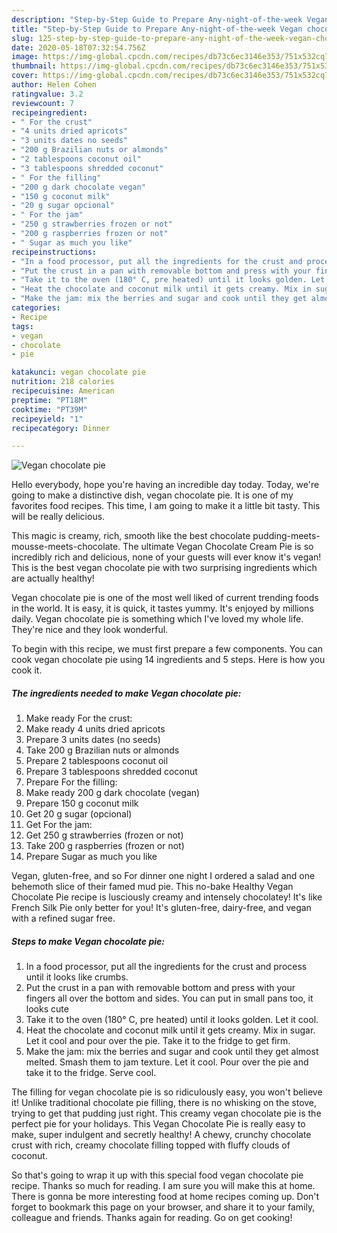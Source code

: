 ```yaml
---
description: "Step-by-Step Guide to Prepare Any-night-of-the-week Vegan chocolate pie"
title: "Step-by-Step Guide to Prepare Any-night-of-the-week Vegan chocolate pie"
slug: 125-step-by-step-guide-to-prepare-any-night-of-the-week-vegan-chocolate-pie
date: 2020-05-18T07:32:54.756Z
image: https://img-global.cpcdn.com/recipes/db73c6ec3146e353/751x532cq70/vegan-chocolate-pie-recipe-main-photo.jpg
thumbnail: https://img-global.cpcdn.com/recipes/db73c6ec3146e353/751x532cq70/vegan-chocolate-pie-recipe-main-photo.jpg
cover: https://img-global.cpcdn.com/recipes/db73c6ec3146e353/751x532cq70/vegan-chocolate-pie-recipe-main-photo.jpg
author: Helen Cohen
ratingvalue: 3.2
reviewcount: 7
recipeingredient:
- " For the crust"
- "4 units dried apricots"
- "3 units dates no seeds"
- "200 g Brazilian nuts or almonds"
- "2 tablespoons coconut oil"
- "3 tablespoons shredded coconut"
- " For the filling"
- "200 g dark chocolate vegan"
- "150 g coconut milk"
- "20 g sugar opcional"
- " For the jam"
- "250 g strawberries frozen or not"
- "200 g raspberries frozen or not"
- " Sugar as much you like"
recipeinstructions:
- "In a food processor, put all the ingredients for the crust and process until it looks like crumbs."
- "Put the crust in a pan with removable bottom and press with your fingers all over the bottom and sides. You can put in small pans too, it looks cute"
- "Take it to the oven (180° C, pre heated) until it looks golden. Let it cool."
- "Heat the chocolate and coconut milk until it gets creamy. Mix in sugar. Let it cool and pour over the pie. Take it to the fridge to get firm."
- "Make the jam: mix the berries and sugar and cook until they get almost melted. Smash them to jam texture. Let it cool. Pour over the pie and take it to the fridge. Serve cool."
categories:
- Recipe
tags:
- vegan
- chocolate
- pie

katakunci: vegan chocolate pie 
nutrition: 218 calories
recipecuisine: American
preptime: "PT18M"
cooktime: "PT39M"
recipeyield: "1"
recipecategory: Dinner

---
```



![Vegan chocolate pie](https://img-global.cpcdn.com/recipes/db73c6ec3146e353/751x532cq70/vegan-chocolate-pie-recipe-main-photo.jpg)

Hello everybody, hope you're having an incredible day today. Today, we're going to make a distinctive dish, vegan chocolate pie. It is one of my favorites food recipes. This time, I am going to make it a little bit tasty. This will be really delicious.

This magic is creamy, rich, smooth like the best chocolate pudding-meets-mousse-meets-chocolate. The ultimate Vegan Chocolate Cream Pie is so incredibly rich and delicious, none of your guests will ever know it&#39;s vegan! This is the best vegan chocolate pie with two surprising ingredients which are actually healthy!

Vegan chocolate pie is one of the most well liked of current trending foods in the world. It is easy, it is quick, it tastes yummy. It's enjoyed by millions daily. Vegan chocolate pie is something which I've loved my whole life. They're nice and they look wonderful.


To begin with this recipe, we must first prepare a few components. You can cook vegan chocolate pie using 14 ingredients and 5 steps. Here is how you cook it.

<!--inarticleads1-->

##### The ingredients needed to make Vegan chocolate pie:

1. Make ready  For the crust:
1. Make ready 4 units dried apricots
1. Prepare 3 units dates (no seeds)
1. Take 200 g Brazilian nuts or almonds
1. Prepare 2 tablespoons coconut oil
1. Prepare 3 tablespoons shredded coconut
1. Prepare  For the filling:
1. Make ready 200 g dark chocolate (vegan)
1. Prepare 150 g coconut milk
1. Get 20 g sugar (opcional)
1. Get  For the jam:
1. Get 250 g strawberries (frozen or not)
1. Take 200 g raspberries (frozen or not)
1. Prepare  Sugar as much you like


Vegan, gluten-free, and so For dinner one night I ordered a salad and one behemoth slice of their famed mud pie. This no-bake Healthy Vegan Chocolate Pie recipe is lusciously creamy and intensely chocolatey! It&#39;s like French Silk Pie only better for you! It&#39;s gluten-free, dairy-free, and vegan with a refined sugar free. 

<!--inarticleads2-->

##### Steps to make Vegan chocolate pie:

1. In a food processor, put all the ingredients for the crust and process until it looks like crumbs.
1. Put the crust in a pan with removable bottom and press with your fingers all over the bottom and sides. You can put in small pans too, it looks cute
1. Take it to the oven (180° C, pre heated) until it looks golden. Let it cool.
1. Heat the chocolate and coconut milk until it gets creamy. Mix in sugar. Let it cool and pour over the pie. Take it to the fridge to get firm.
1. Make the jam: mix the berries and sugar and cook until they get almost melted. Smash them to jam texture. Let it cool. Pour over the pie and take it to the fridge. Serve cool.


The filling for vegan chocolate pie is so ridiculously easy, you won&#39;t believe it! Unlike traditional chocolate pie filling, there is no whisking on the stove, trying to get that pudding just right. This creamy vegan chocolate pie is the perfect pie for your holidays. This Vegan Chocolate Pie is really easy to make, super indulgent and secretly healthy! A chewy, crunchy chocolate crust with rich, creamy chocolate filling topped with fluffy clouds of coconut. 

So that's going to wrap it up with this special food vegan chocolate pie recipe. Thanks so much for reading. I am sure you will make this at home. There is gonna be more interesting food at home recipes coming up. Don't forget to bookmark this page on your browser, and share it to your family, colleague and friends. Thanks again for reading. Go on get cooking!
